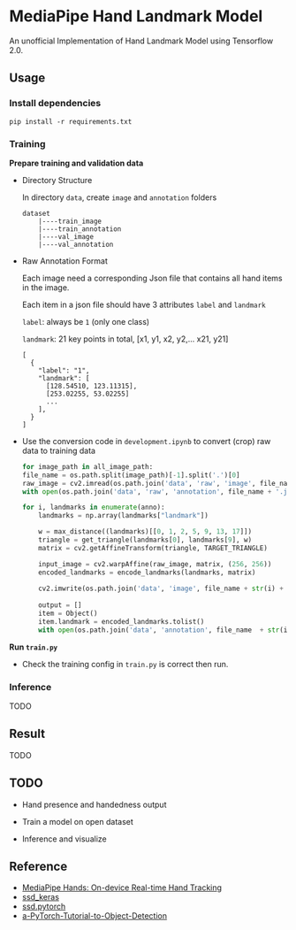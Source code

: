 # MediaPipe Hand Landmark Model

An unofficial Implementation of Hand Landmark Model using Tensorflow 2.0.

## Usage

### Install dependencies

```
pip install -r requirements.txt
```

### Training

**Prepare training and validation data**

- Directory Structure

    In directory `data`, create `image` and `annotation` folders

    ```
    dataset
        |----train_image
        |----train_annotation
        |----val_image
        |----val_annotation
    ```
    
- Raw Annotation Format

    Each image need a corresponding Json file that contains all hand items in the image.

    Each item in a json file should have 3 attributes `label` and `landmark`
    
    `label`: always be `1` (only one class)
        
    `landmark`: 21 key points in total, [x1, y1, x2, y2,... x21, y21]
    
    ```
    [
      {
        "label": "1",
        "landmark": [
          [128.54510, 123.11315],
          [253.02255, 53.02255]
          ...
        ],
      }
    ]
    ```
    
- Use the conversion code in `development.ipynb` to convert (crop) raw data to training data

    ```python
    for image_path in all_image_path:
    file_name = os.path.split(image_path)[-1].split('.')[0]
    raw_image = cv2.imread(os.path.join('data', 'raw', 'image', file_name + '.jpg'))
    with open(os.path.join('data', 'raw', 'annotation', file_name + '.json')) as json_file: anno = json.load(json_file)

    for i, landmarks in enumerate(anno):
        landmarks = np.array(landmarks["landmark"])

        w = max_distance((landmarks)[[0, 1, 2, 5, 9, 13, 17]])
        triangle = get_triangle(landmarks[0], landmarks[9], w)
        matrix = cv2.getAffineTransform(triangle, TARGET_TRIANGLE)

        input_image = cv2.warpAffine(raw_image, matrix, (256, 256))
        encoded_landmarks = encode_landmarks(landmarks, matrix)
        
        cv2.imwrite(os.path.join('data', 'image', file_name + str(i) + '.jpg'), input_image)
        
        output = []
        item = Object()
        item.landmark = encoded_landmarks.tolist()
        with open(os.path.join('data', 'annotation', file_name  + str(i) + '.json'), 'w') as f_out: json.dump(item.__dict__, f_out)
    ```

**Run `train.py`**

- Check the training config in `train.py` is correct then run.

### Inference

TODO

## Result

TODO

## TODO

- Hand presence and handedness output

- Train a model on open dataset

- Inference and visualize

## Reference

- [MediaPipe Hands: On-device Real-time Hand Tracking](https://arxiv.org/abs/2006.10214)
- [ssd_keras](https://github.com/pierluigiferrari/ssd_keras)
- [ssd.pytorch](https://github.com/amdegroot/ssd.pytorch)
- [a-PyTorch-Tutorial-to-Object-Detection](https://github.com/sgrvinod/a-PyTorch-Tutorial-to-Object-Detection)
